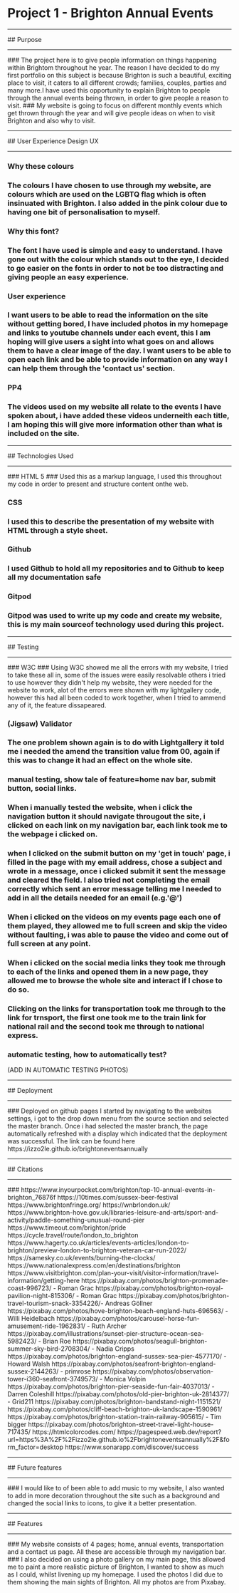 # Project 1 - Brighton Annual Events
<hr>
## Purpose
<hr>
### The project here is to give people information on things happening within Brightom throughout he year. The reason I have decided to do my first portfolio on this subject is because Brighton is such a beautiful, exciting place to visit, it caters to all different crowds; families, couples, parties and many more.I have used this opportunity to explain Brighton to people through the annual events being thrown, in order to give people a reason to visit. 
### My website is going to focus on different monthly events which get thrown through the year and will give people ideas on when to visit Brighton and also why to visit.

<hr>
## User Experience Design UX

<hr>

### Why these colours
### The colours I have chosen to use through my website, are colours which are used on the LGBTQ flag which is often insinuated with Brighton. I also added in the pink colour due to having one bit of personalisation to myself.
### Why this font?
### The font I have used is simple and easy to understand. I have gone out with the colour which stands out to the eye, I decided to go easier on the fonts in order to not be too distracting and giving people an easy experience.
### User experience
### I want users to be able to read the information on the site without getting bored, I have included photos in my homepage and links to youtube channels under each event, this I am hoping will give users a sight into what goes on and allows them to have a clear image of the day. I want users to be able to open each link and be able to provide information on any way I can help them through the 'contact us' section.

### PP4
### The videos used on my website all relate to the events I have spoken about, i have added these videos underneith each title, I am hoping this will give more information other than what is included on the site.
<hr>
## Technologies Used
<hr>
### HTML 5 
### Used this as a markup language, I used this throughout my code in order to present and structure content onthe web.

### CSS 
### I used this to describe the presentation of my website with HTML through a style sheet.

### Github
### I used Github to hold all my repositories and to Github to keep all my documentation safe

### Gitpod
### Gitpod was used to write up my code and create my website, this is my main sourceof technology used during this project.

<hr>
## Testing
<hr>
### W3C 
### Using W3C showed me all the errors with my website, I tried to take these all in, some of the issues were easily resolvable others i tried to use however they didn't help my website, they were needed for the website to work, alot of the errors were shown with my lightgallery code, however this had all been coded to work together, when I tried to ammend any of it, the feature dissapeared.

### (Jigsaw) Validator
### The one problem shown again is to do with Lightgallery it told me i needed the amend the transition value from 00, again if this was to change it had an effect on the whole site.

### manual testing, show tale of feature=home nav bar, submit button, social links.
### When i manually tested the website, when i click the navigation button it should navigate througout the site, i clicked on each link on my navigation bar, each link took me to the webpage i clicked on.
### when I clicked on the submit button on my 'get in touch' page, i filled in the page with my email address, chose a subject and wrote in a message, once i clicked submit it sent the message and cleared the field. I also tried not completing the email correctly which sent an error message telling me I needed to add in all the details needed for an email (e.g.'@')
### When i clicked on the videos on my events page each one of them played, they allowed me to full screen and skip the video without faulting, i was able to pause the video and come out of full screen at any point.
### When i clicked on the social media links they took me through to each of the links and opened them in a new page, they allowed me to browse the whole site and interact if I chose to do so.
### Clicking on the links for transportation took me through to the link for trnsport, the first one took me to the train link for national rail and the second took me through to national express.

### automatic testing, how to automatically test?
(ADD IN AUTOMATIC TESTING PHOTOS)
<hr>
## Deployment
<hr>
### Deployed on github pages I started by navigating to the websites settings, i got to the drop down menu from the source section and selected the master branch. Once i had selected the master branch, the page automatically refreshed with a display which indicated that the deployment was successful. The link can be found here https://izzo2le.github.io/brightoneventsannually
<hr>
## Citations
<hr>
### https://www.inyourpocket.com/brighton/top-10-annual-events-in-brighton_76876f
https://10times.com/sussex-beer-festival
https://www.brightonfringe.org/
https://wnbrlondon.uk/
https://www.brighton-hove.gov.uk/libraries-leisure-and-arts/sport-and-activity/paddle-something-unusual-round-pier
https://www.timeout.com/brighton/pride
https://cycle.travel/route/london_to_brighton
https://www.hagerty.co.uk/articles/events-articles/london-to-brighton/preview-london-to-brighton-veteran-car-run-2022/
https://samesky.co.uk/events/burning-the-clocks/
https://www.nationalexpress.com/en/destinations/brighton
https://www.visitbrighton.com/plan-your-visit/visitor-information/travel-information/getting-here
https://pixabay.com/photos/brighton-promenade-coast-996723/ - Roman Grac
https://pixabay.com/photos/brighton-royal-pavilion-night-815306/ - Roman Grac
https://pixabay.com/photos/brighton-travel-tourism-snack-3354226/- Andreas Göllner 
https://pixabay.com/photos/hove-brighton-beach-england-huts-696563/ - Willi Heidelbach
https://pixabay.com/photos/carousel-horse-fun-amusement-ride-1962831/ - Ruth Archer
https://pixabay.com/illustrations/sunset-pier-structure-ocean-sea-5982423/ - Brian Roe 
https://pixabay.com/photos/seagull-brighton-summer-sky-bird-2708304/ - Nadia Cripps
https://pixabay.com/photos/brighton-england-sussex-sea-pier-4577170/ - Howard Walsh
https://pixabay.com/photos/seafront-brighton-england-sussex-2144263/ - primrose
https://pixabay.com/photos/observation-tower-i360-seafront-3749573/ - Monica Volpin
https://pixabay.com/photos/brighton-pier-seaside-fun-fair-4037013/ - Darren Coleshill
https://pixabay.com/photos/old-pier-brighton-uk-2814377/ - Grid211
https://pixabay.com/photos/brighton-bandstand-night-1151521/
https://pixabay.com/photos/cliff-beach-brighton-uk-landscape-1590961/
https://pixabay.com/photos/brighton-station-train-railway-905615/ - Tim bigger
https://pixabay.com/photos/brighton-street-travel-light-house-717435/
https://htmlcolorcodes.com/
https://pagespeed.web.dev/report?url=https%3A%2F%2Fizzo2le.github.io%2Fbrightoneventsannually%2F&form_factor=desktop 
https://www.sonarapp.com/discover/success

<hr>
## Future features
<hr>
### I would like to of been able to add music to my website, I also wanted to add in more decoration throughout the site such as a background and changed the social links to icons, to give it a better presentation. 
<hr>
## Features
<hr>
### My website consists of 4 pages; home, annual events, transportation and a contact us page. All these are accessible through my navigation bar. 
### I also decided on using a photo gallery on my main page, this allowed me to paint a more realistic picture of Brighton, I wanted to show as much as I could, whilst livening up my homepage. I used the photos I did due to them showing the main sights of Brighton. All my photos are from Pixabay. 




